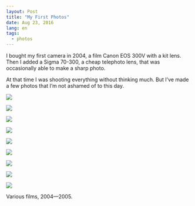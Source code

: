 ```yaml
---
layout: Post
title: "My First Photos"
date: Aug 23, 2016
lang: en
tags:
  - photos
---
```


I bought my first camera in 2004, a film Canon EOS 300V with a kit lens. Then I added a Sigma 70-300, a cheap telephoto lens, that was occasionally able to make a sharp photo.

At that time I was shooting everything without thinking much. But I’ve made a few photos that I’m not ashamed of to this day.

![](photo://F0086-0034)

<!--more-->

![](photo://F0026-0005)

![](photo://F0041-0006)

![](photo://F0044-0012)

![](photo://F0067-0003)

![](photo://F0083-0005)

![](photo://F0094-0035)

![](photo://F0095-0008)

![](photo://F0097-0002)

Various films, 2004—2005.
